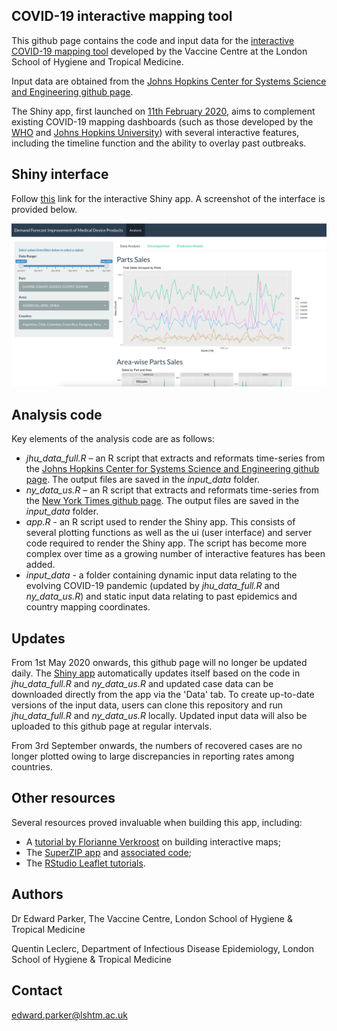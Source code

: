 ## COVID-19 interactive mapping tool

This github page contains the code and input data for the [interactive COVID-19 mapping tool](https://vac-lshtm.shinyapps.io/ncov_tracker/) developed by the Vaccine Centre at the London School of Hygiene and Tropical Medicine.

Input data are obtained from the [Johns Hopkins Center for Systems Science and Engineering github page](https://github.com/CSSEGISandData/COVID-19/tree/master/csse_covid_19_data/csse_covid_19_time_series).

The Shiny app, first launched on [11th February 2020](https://theconversation.com/coronavirus-outbreak-a-new-mapping-tool-that-lets-you-scroll-through-timeline-131422), aims to complement existing COVID-19 mapping dashboards (such as those developed by the [WHO](https://covid19.who.int) and [Johns Hopkins University](https://gisanddata.maps.arcgis.com/apps/opsdashboard/index.html#/bda7594740fd40299423467b48e9ecf6)) with several interactive features, including the timeline function and the ability to overlay past outbreaks. 

## Shiny interface

Follow [this](https://vac-lshtm.shinyapps.io/ncov_tracker/) link for the interactive Shiny app. A screenshot of the interface is provided below.

![Shiny app interface](www/app_image.png)

## Analysis code

Key elements of the analysis code are as follows:
- *jhu_data_full.R* – an R script that extracts and reformats time-series from the [Johns Hopkins Center for Systems Science and Engineering github page](https://github.com/CSSEGISandData/COVID-19/tree/master/csse_covid_19_data/csse_covid_19_time_series). The output files are saved in the *input_data* folder.
- *ny_data_us.R* – an R script that extracts and reformats time-series from the [New York Times github page](https://github.com/nytimes/covid-19-data). The output files are saved in the *input_data* folder.
- *app.R* - an R script used to render the Shiny app. This consists of several plotting functions as well as the ui (user interface) and server code required to render the Shiny app. The script has become more complex over time as a growing number of interactive features has been added.
- *input_data* - a folder containing dynamic input data relating to the evolving COVID-19 pandemic (updated by *jhu_data_full.R* and  *ny_data_us.R*) and static input data relating to past epidemics and country mapping coordinates.

## Updates

From 1st May 2020 onwards, this github page will no longer be updated daily. The [Shiny app](https://vac-lshtm.shinyapps.io/ncov_tracker/) automatically updates itself based on the code in *jhu_data_full.R* and *ny_data_us.R* and updated case data can be downloaded directly from the app via the 'Data' tab. To create up-to-date versions of the input data, users can clone this repository and run *jhu_data_full.R* and *ny_data_us.R* locally. Updated input data will also be uploaded to this github page at regular intervals.

From 3rd September onwards, the numbers of recovered cases are no longer plotted owing to large discrepancies in reporting rates among countries.

## Other resources

Several resources proved invaluable when building this app, including:
- A [tutorial by Florianne Verkroost](https://rviews.rstudio.com/2019/10/09/building-interactive-world-maps-in-shiny/) on building interactive maps;
- The [SuperZIP app](https://shiny.rstudio.com/gallery/superzip-example.html) and [associated code](https://github.com/rstudio/shiny-examples/tree/master/063-superzip-example);
- The [RStudio Leaflet tutorials](https://rstudio.github.io/leaflet/).

## Authors
Dr Edward Parker, The Vaccine Centre, London School of Hygiene & Tropical Medicine

Quentin Leclerc, Department of Infectious Disease Epidemiology, London School of Hygiene & Tropical Medicine

## Contact
edward.parker@lshtm.ac.uk
